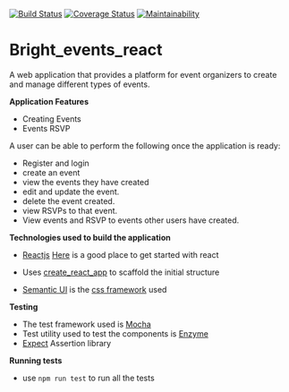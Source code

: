 [![Build Status](https://travis-ci.org/Rodgers-M/bright_events_react.svg?branch=ft-login-%23155927917)](https://travis-ci.org/Rodgers-M/bright_events_react) [![Coverage Status](https://coveralls.io/repos/github/Rodgers-M/bright_events_react/badge.svg?branch=ft-login-%23155927917)](https://coveralls.io/github/Rodgers-M/bright_events_react?branch=ft-login-%23155927917)  [![Maintainability](https://api.codeclimate.com/v1/badges/20458535b82109b44c57/maintainability)](https://codeclimate.com/github/Rodgers-M/bright_events_react/maintainability)
 # Bright_events_react
 A web application that provides a platform for event organizers to create and manage different types of events.

 **Application Features**

 * Creating Events
 * Events RSVP

 A user can be able to perform the following once the application is ready:

 * Register and login
 * create an event
 * view the events they have created
 * edit and update the event.
 * delete the event created.
 * view RSVPs to that event.
 * View events and RSVP to events other users have created.

 **Technologies used to build the application**

 * [Reactjs](https://reactjs.org/docs/hello-world.html) [Here](https://reactjs.org/tutorial/tutorial.html) is a good place to get started with react

 * Uses [create_react_app](https://github.com/facebook/create-react-app) to scaffold the initial structure
 * [Semantic UI](https://semantic-ui.com/) is the [css framework](https://en.wikipedia.org/wiki/CSS_framework) used

 **Testing**
 * The test framework used is [Mocha](https://mochajs.org/)
 * Test utility used to test the components is [Enzyme](http://airbnb.io/enzyme/)
 * [Expect](https://github.com/mjackson/expect) Assertion library

 **Running tests**
 * use `npm run test` to run all the tests

